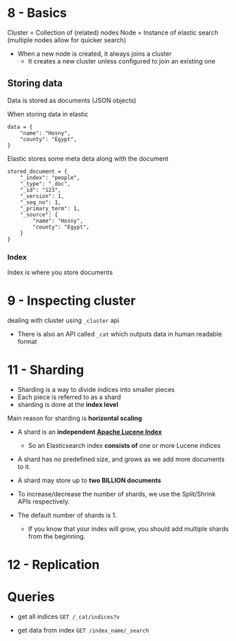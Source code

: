 # 8 - Basics
Cluster = Collection of (related) nodes
Node = Instance of elastic search (multiple nodes allow for quicker search)

- When a new node is created, it always joins a cluster
  - It creates a new cluster unless configured to join an existing one

## Storing data

Data is stored as documents (JSON objects)

When storing data in elastic

```
data = {
    "name": "Hosny",
    "county": "Egypt",
}
```

Elastic stores some meta deta along with the document

```
stored_document = {
    "_index": "people",
    "_type": "_doc",
    "_id": "123",
    "_version": 1,
    "_seq_no": 1,
    "_primary_term": 1,
    "_source": {
        "name": "Hosny",
        "county": "Egypt",       
    }
}
```

### Index

Index is where you store documents

# 9 - Inspecting cluster

dealing with cluster using `_cluster` api

- There is also an API called `_cat` which outputs data in human readable format

# 11 - Sharding

- Sharding is a way to divide indices into smaller pieces
- Each piece is referred to as a shard
- sharding is done at the **index level**

Main reason for sharding is **horizontal scaling**

- A shard is an **independent <u>Apache Lucene Index</u>**
  - So an Elasticsearch index **consists of** one or more Lucene indices
- A shard has no predefined size, and grows as we add more documents to it.
- A shard may store up to **two BILLION documents**

- To increase/decrease the number of shards, we use the Split/Shrink APIs respectively.
- The default number of shards is 1.
  - If you know that your index will grow, you should add multiple shards from the beginning.

# 12 - Replication


# Queries

- get all indices
  `GET /_cat/indices?v` 

- get data from index
  `GET /index_name/_search` 